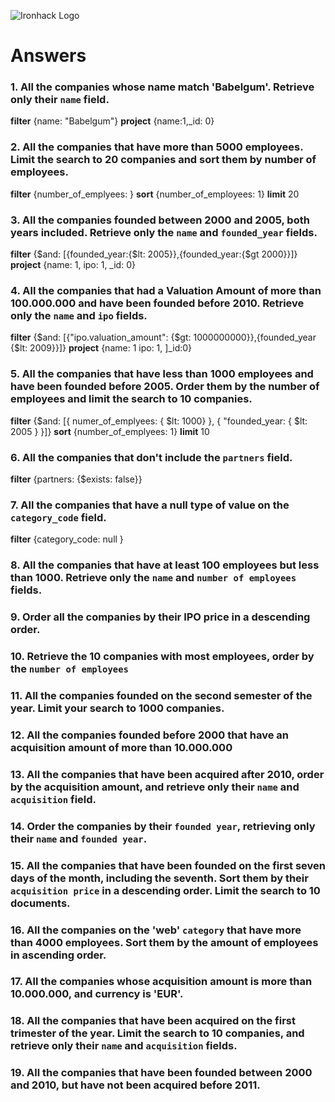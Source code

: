 ![Ironhack Logo](https://i.imgur.com/1QgrNNw.png)

# Answers

### 1. All the companies whose name match 'Babelgum'. Retrieve only their `name` field.

**filter** {name: "Babelgum"}
**project** {name:1,\_id: 0}

### 2. All the companies that have more than 5000 employees. Limit the search to 20 companies and sort them by **number of employees**.

**filter** {number_of_emplyees: }
**sort** {number_of_employees: 1}
**limit** 20

### 3. All the companies founded between 2000 and 2005, both years included. Retrieve only the `name` and `founded_year` fields.

**filter** {$and: [{founded_year:{$lt: 2005}},{founded_year:{$gt 2000}}]}
**project** {name: 1, ipo: 1, \_id: 0}

### 4. All the companies that had a Valuation Amount of more than 100.000.000 and have been founded before 2010. Retrieve only the `name` and `ipo` fields.

**filter** {$and: [{"ipo.valuation_amount": {$gt: 1000000000}},{founded_year {$lt: 2009}}]}
**project** {name: 1 ipo: 1, ]_id:0}

### 5. All the companies that have less than 1000 employees and have been founded before 2005. Order them by the number of employees and limit the search to 10 companies.

**filter** {$and: [{ numer_of_emplyees: { $lt: 1000} }, { "founded_year: { $lt: 2005 } }]}
**sort** {number_of_emplyees: 1}
**limit** 10

### 6. All the companies that don't include the `partners` field.

**filter** {partners: {$exists: false}}

### 7. All the companies that have a null type of value on the `category_code` field.

**filter** {category_code: null }

### 8. All the companies that have at least 100 employees but less than 1000. Retrieve only the `name` and `number of employees` fields.

<!-- Your Code Goes Here -->

### 9. Order all the companies by their IPO price in a descending order.

<!-- Your Code Goes Here -->

### 10. Retrieve the 10 companies with most employees, order by the `number of employees`

<!-- Your Code Goes Here -->

### 11. All the companies founded on the second semester of the year. Limit your search to 1000 companies.

<!-- Your Code Goes Here -->

### 12. All the companies founded before 2000 that have an acquisition amount of more than 10.000.000

<!-- Your Code Goes Here -->

### 13. All the companies that have been acquired after 2010, order by the acquisition amount, and retrieve only their `name` and `acquisition` field.

<!-- Your Code Goes Here -->

### 14. Order the companies by their `founded year`, retrieving only their `name` and `founded year`.

<!-- Your Code Goes Here -->

### 15. All the companies that have been founded on the first seven days of the month, including the seventh. Sort them by their `acquisition price` in a descending order. Limit the search to 10 documents.

<!-- Your Code Goes Here -->

### 16. All the companies on the 'web' `category` that have more than 4000 employees. Sort them by the amount of employees in ascending order.

<!-- Your Code Goes Here -->

### 17. All the companies whose acquisition amount is more than 10.000.000, and currency is 'EUR'.

<!-- Your Code Goes Here -->

### 18. All the companies that have been acquired on the first trimester of the year. Limit the search to 10 companies, and retrieve only their `name` and `acquisition` fields.

<!-- Your Code Goes Here -->

### 19. All the companies that have been founded between 2000 and 2010, but have not been acquired before 2011.

<!-- Your Code Goes Here -->

